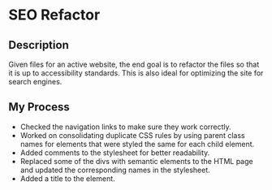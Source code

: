 # SEO Refactor
## Description
Given files for an active website, the end goal is to refactor the files so that it is up to accessibility standards. This is also ideal for optimizing the site for search engines.

## My Process
- Checked the navigation links to make sure they work correctly.
- Worked on consolidating duplicate CSS rules by using parent class names for elements that were styled the same for each child element. 
- Added comments to the stylesheet for better readability.
- Replaced some of the divs with semantic elements to the HTML page and updated the corresponding names in the stylesheet.
- Added a title to the <head> element.

